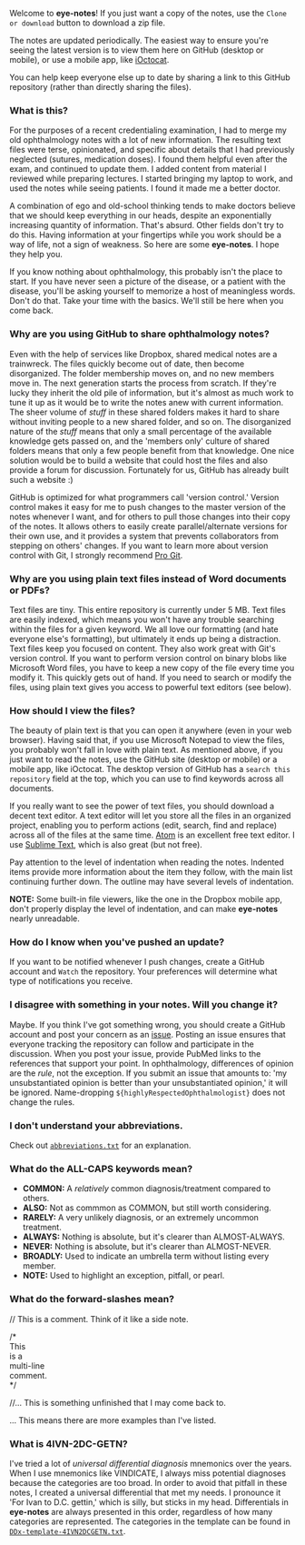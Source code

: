 Welcome to **eye-notes**! If you just want a copy of the notes, use the `Clone or download` button to download a zip file.

The notes are updated periodically. The easiest way to ensure you're seeing the latest version is to view them here on GitHub (desktop or mobile), or use a mobile app, like [iOctocat][].

You can help keep everyone else up to date by sharing a link to this GitHub repository (rather than directly sharing the files).
  
  
### What is this?

For the purposes of a recent credentialing examination, I had to merge my old ophthalmology notes with a lot of new information. The resulting text files were terse, opinionated, and specific about details that I had previously neglected (sutures, medication doses). I found them helpful even after the exam, and continued to update them. I added content from material I reviewed while preparing lectures. I started bringing my laptop to work, and used the notes while seeing patients. I found it made me a better doctor.

A combination of ego and old-school thinking tends to make doctors believe that we should keep everything in our heads, despite an exponentially increasing quantity of information. That's absurd. Other fields don't try to do this. Having information at your fingertips while you work should be a way of life, not a sign of weakness. So here are some **eye-notes**. I hope they help you.

If you know nothing about ophthalmology, this probably isn't the place to start. If you have never seen a picture of the disease, or a patient with the disease, you'll be asking yourself to memorize a host of meaningless words. Don't do that. Take your time with the basics. We'll still be here when you come back.
  
  
### Why are you using GitHub to share ophthalmology notes?

Even with the help of services like Dropbox, shared medical notes are a trainwreck. The files quickly become out of date, then become disorganized. The folder membership moves on, and no new members move in. The next generation starts the process from scratch. If they're lucky they inherit the old pile of information, but it's almost as much work to tune it up as it would be to write the notes anew with current information. The sheer volume of *stuff* in these shared folders makes it hard to share without inviting people to a new shared folder, and so on. The disorganized nature of the *stuff* means that only a small percentage of the available knowledge gets passed on, and the 'members only' culture of shared folders means that only a few people benefit from that knowledge. One nice solution would be to build a website that could host the files and also provide a forum for discussion. Fortunately for us, GitHub has already built such a website :)

GitHub is optimized for what programmers call 'version control.' Version control makes it easy for me to push changes to the master version of the notes whenever I want, and for others to pull those changes into their copy of the notes. It allows others to easily create parallel/alternate versions for their own use, and it provides a system that prevents collaborators from stepping on others' changes. If you want to learn more about version control with Git, I strongly recommend [Pro Git][].
  
  
### Why are you using plain text files instead of Word documents or PDFs?

Text files are tiny. This entire repository is currently under 5 MB. Text files are easily indexed, which means you won't have any trouble searching within the files for a given keyword. We all love our formatting (and hate everyone else's formatting), but ultimately it ends up being a distraction. Text files keep you focused on content. They also work great with Git's version control. If you want to perform version control on binary blobs like Microsoft Word files, you have to keep a new copy of the file every time you modify it. This quickly gets out of hand. If you need to search or modify the files, using plain text gives you access to powerful text editors (see below).
  
  
### How should I view the files?

The beauty of plain text is that you can open it anywhere (even in your web browser). Having said that, if you use Microsoft Notepad to view the files, you probably won't fall in love with plain text. As mentioned above, if you just want to read the notes, use the GitHub site (desktop or mobile) or a mobile app, like iOctocat. The desktop version of GitHub has a `search this repository` field at the top, which you can use to find keywords across all documents.

If you really want to see the power of text files, you should download a decent text editor. A text editor will let you store all the files in an organized project, enabling you to perform actions (edit, search, find and replace) across all of the files at the same time. [Atom][] is an excellent free text editor. I use [Sublime Text][], which is also great (but not free).

Pay attention to the level of indentation when reading the notes. Indented items provide more information about the item they follow, with the main list continuing further down. The outline may have several levels of indentation.

**NOTE:** Some built-in file viewers, like the one in the Dropbox mobile app, don't properly display the level of indentation, and can make **eye-notes** nearly unreadable.
  
  
### How do I know when you've pushed an update?

If you want to be notified whenever I push changes, create a GitHub account and `Watch` the repository. Your preferences will determine what type of notifications you receive.
  
  
### I disagree with something in your notes. Will you change it?

Maybe. If you think I've got something wrong, you should create a GitHub account and post your concern as an [issue][]. Posting an issue ensures that everyone tracking the repository can follow and participate in the discussion. When you post your issue, provide PubMed links to the references that support your point. In ophthalmology, differences of opinion are the *rule*, not the exception. If you submit an issue that amounts to: 'my unsubstantiated opinion is better than your unsubstantiated opinion,' it will be ignored. Name-dropping `${highlyRespectedOphthalmologist}` does not change the rules.
  
  
### I don't understand your abbreviations.

Check out [`abbreviations.txt`][] for an explanation.
  
  
### What do the ALL-CAPS keywords mean?

* **COMMON:** A *relatively* common diagnosis/treatment compared to others.  
* **ALSO:** Not as commmon as COMMON, but still worth considering.  
* **RARELY:** A very unlikely diagnosis, or an extremely uncommon treatment.  
* **ALWAYS:** Nothing is absolute, but it's clearer than ALMOST-ALWAYS.  
* **NEVER:** Nothing is absolute, but it's clearer than ALMOST-NEVER.  
* **BROADLY:** Used to indicate an umbrella term without listing every member.  
* **NOTE:** Used to highlight an exception, pitfall, or pearl.  
    
  
### What do the forward-slashes mean?

// This is a comment. Think of it like a side note.  

/*  
This  
is a  
multi-line  
comment.  
*/  

//... This is something unfinished that I may come back to.  

... This means there are more examples than I've listed.  
  
  
### What is 4IVN-2DC-GETN?

I've tried a lot of *universal differential diagnosis* mnemonics over the years. When I use mnemonics like VINDICATE, I always miss potential diagnoses because the categories are too broad. In order to avoid that pitfall in these notes, I created a universal differential that met my needs. I pronounce it 'For Ivan to D.C. gettin,' which is silly, but sticks in my head. Differentials in **eye-notes** are always presented in this order, regardless of how many categories are represented. The categories in the template can be found in [`DDx-template-4IVN2DCGETN.txt`][].

[`abbreviations.txt`]: https://github.com/dustypomerleau/eye-notes/blob/master/abbreviations.txt
[Atom]: https://atom.io/
[`DDx-template-4IVN2DCGETN.txt`]: https://github.com/dustypomerleau/eye-notes/blob/master/DDx-template-4IVN2DCGETN.txt
[iOctocat]: https://itunes.apple.com/au/app/ioctocat-mobile-client-for/id669642611?mt=8
[issue]: https://github.com/dustypomerleau/eye-notes/issues
[Pro Git]: https://www.amazon.com/Pro-Git-Scott-Chacon-ebook/dp/B00LPDVAX2/ref=sr_1_1_twi_kin_2?ie=UTF8&qid=1476669956&sr=8-1&keywords=pro+git
[Sublime Text]: http://www.sublimetext.com/
